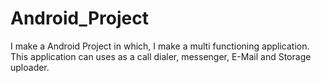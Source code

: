 # Android_Project
I make a Android Project in which, I make a multi functioning application. This application can uses as a call dialer, messenger, E-Mail and Storage uploader.
